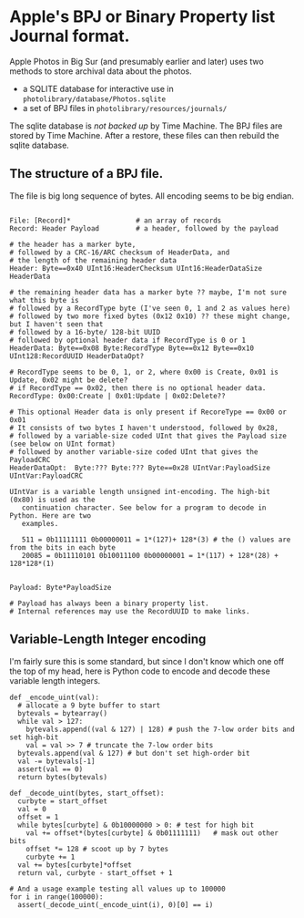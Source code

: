 Apple's BPJ or Binary Property list Journal format.
==================================================

Apple Photos in Big Sur (and presumably earlier and later) uses two methods to store 
archival data about the photos. 

* a SQLITE database for interactive use in `photolibrary/database/Photos.sqlite`
* a set of BPJ files in `photolibrary/resources/journals/`

The sqlite database is _not backed up_ by Time Machine. The BPJ files are stored
by Time Machine. After a restore, these files can then rebuild the sqlite database.

The structure of a BPJ file.
----------------------------
The file is big long sequence of bytes. All encoding seems to be big endian. 

```

File: [Record]*                # an array of records
Record: Header Payload         # a header, followed by the payload 

# the header has a marker byte, 
# followed by a CRC-16/ARC checksum of HeaderData, and
# the length of the remaining header data
Header: Byte==0x40 UInt16:HeaderChecksum UInt16:HeaderDataSize HeaderData 

# the remaining header data has a marker byte ?? maybe, I'm not sure what this byte is
# followed by a RecordType byte (I've seen 0, 1 and 2 as values here)
# followed by two more fixed bytes (0x12 0x10) ?? these might change, but I haven't seen that 
# followed by a 16-byte/ 128-bit UUID
# followed by optional header data if RecordType is 0 or 1
HeaderData: Byte==0x08 Byte:RecordType Byte==0x12 Byte==0x10 UInt128:RecordUUID HeaderDataOpt?

# RecordType seems to be 0, 1, or 2, where 0x00 is Create, 0x01 is Update, 0x02 might be delete?
# if RecordType == 0x02, then there is no optional header data. 
RecordType: 0x00:Create | 0x01:Update | 0x02:Delete??

# This optional Header data is only present if RecoreType == 0x00 or 0x01 
# It consists of two bytes I haven't understood, followed by 0x28,
# followed by a variable-size coded UInt that gives the Payload size (see below on UInt format)
# followed by another variable-size coded UInt that gives the PayloadCRC 
HeaderDataOpt:  Byte:??? Byte:??? Byte==0x28 UIntVar:PayloadSize UIntVar:PayloadCRC

UIntVar is a variable length unsigned int-encoding. The high-bit (0x80) is used as the
   continuation character. See below for a program to decode in Python. Here are two
   examples. 
   
   511 = 0b11111111 0b00000011 = 1*(127)+ 128*(3) # the () values are from the bits in each byte
   20085 = 0b11110101 0b10011100 0b00000001 = 1*(117) + 128*(28) + 128*128*(1)
   
   
Payload: Byte*PayloadSize 

# Payload has always been a binary property list. 
# Internal references may use the RecordUUID to make links.

```

Variable-Length Integer encoding
--------------------------------
I'm fairly sure this is some standard, but since I don't know which one off
the top of my head, here is Python code to encode and decode these variable
length integers.

```
def _encode_uint(val):
  # allocate a 9 byte buffer to start
  bytevals = bytearray()
  while val > 127:
    bytevals.append((val & 127) | 128) # push the 7-low order bits and set high-bit
    val = val >> 7 # truncate the 7-low order bits
  bytevals.append(val & 127) # but don't set high-order bit
  val -= bytevals[-1]
  assert(val == 0)
  return bytes(bytevals)

def _decode_uint(bytes, start_offset):
  curbyte = start_offset
  val = 0
  offset = 1
  while bytes[curbyte] & 0b10000000 > 0: # test for high bit
    val += offset*(bytes[curbyte] & 0b01111111)   # mask out other bits
    offset *= 128 # scoot up by 7 bytes
    curbyte += 1
  val += bytes[curbyte]*offset
  return val, curbyte - start_offset + 1

# And a usage example testing all values up to 100000
for i in range(100000):
  assert(_decode_uint(_encode_uint(i), 0)[0] == i)
```

